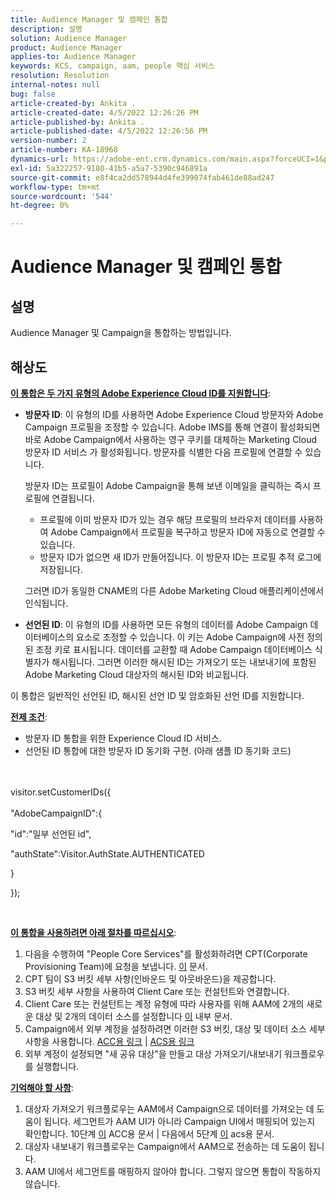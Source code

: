 ```yaml
---
title: Audience Manager 및 캠페인 통합
description: 설명
solution: Audience Manager
product: Audience Manager
applies-to: Audience Manager
keywords: KCS, campaign, aam, people 핵심 서비스
resolution: Resolution
internal-notes: null
bug: false
article-created-by: Ankita .
article-created-date: 4/5/2022 12:26:26 PM
article-published-by: Ankita .
article-published-date: 4/5/2022 12:26:56 PM
version-number: 2
article-number: KA-18968
dynamics-url: https://adobe-ent.crm.dynamics.com/main.aspx?forceUCI=1&pagetype=entityrecord&etn=knowledgearticle&id=487bc498-dbb4-ec11-983f-000d3a5d0e57
exl-id: 5a322257-9180-41b5-a5a7-5390c946891a
source-git-commit: e8f4ca2dd578944d4fe399074fab461de88ad247
workflow-type: tm+mt
source-wordcount: '544'
ht-degree: 0%

---
```


# Audience Manager 및 캠페인 통합

## 설명

Audience Manager 및 Campaign을 통합하는 방법입니다.

## 해상도




<u><b>이 통합은 두 가지 유형의 Adobe Experience Cloud ID를 지원합니다</b></u>:

- <b>방문자 ID</b>: 이 유형의 ID를 사용하면 Adobe Experience Cloud 방문자와 Adobe Campaign 프로필을 조정할 수 있습니다. Adobe IMS를 통해 연결이 활성화되면 바로 Adobe Campaign에서 사용하는 영구 쿠키를 대체하는 Marketing Cloud 방문자 ID 서비스 가 활성화됩니다. 방문자를 식별한 다음 프로필에 연결할 수 있습니다.



   방문자 ID는 프로필이 Adobe Campaign을 통해 보낸 이메일을 클릭하는 즉시 프로필에 연결됩니다.

   - 프로필에 이미 방문자 ID가 있는 경우 해당 프로필의 브라우저 데이터를 사용하여 Adobe Campaign에서 프로필을 복구하고 방문자 ID에 자동으로 연결할 수 있습니다.
   - 방문자 ID가 없으면 새 ID가 만들어집니다. 이 방문자 ID는 프로필 추적 로그에 저장됩니다.

   그러면 ID가 동일한 CNAME의 다른 Adobe Marketing Cloud 애플리케이션에서 인식됩니다.
- <b>선언된 ID</b>: 이 유형의 ID를 사용하면 모든 유형의 데이터를 Adobe Campaign 데이터베이스의 요소로 조정할 수 있습니다. 이 키는 Adobe Campaign에 사전 정의된 조정 키로 표시됩니다. 데이터를 교환할 때 Adobe Campaign 데이터베이스 식별자가 해시됩니다. 그러면 이러한 해시된 ID는 가져오기 또는 내보내기에 포함된 Adobe Marketing Cloud 대상자의 해시된 ID와 비교됩니다.


이 통합은 일반적인 선언된 ID, 해시된 선언 ID 및 암호화된 선언 ID를 지원합니다.

<u><b>전제 조건</b></u>:

- 방문자 ID 통합을 위한 Experience Cloud ID 서비스.
- 선언된 ID 통합에 대한 방문자 ID 동기화 구현. (아래 샘플 ID 동기화 코드&#x200B;)

<br><br>visitor.setCustomerIDs({<br><br>
&quot;AdobeCampaignID&quot;:{

&quot;id&quot;:&quot;일부 선언된 id&quot;,

&quot;authState&quot;:Visitor.AuthState.AUTHENTICATED

}

});

&#x200B; &#x200B; &#x200B; &#x200B; &#x200B; &#x200B; &#x200B;

<u><b>이 통합을 사용하려면 아래 절차를 따르십시오</b></u>:

1. 다음을 수행하여 &quot;People Core Services&quot;를 활성화하려면 CPT(Corporate Provisioning Team)에 요청을 보냅니다. [이](https://adobe-ent.crm.dynamics.com/main.aspx?appid=c8f3a4cd-a068-e911-a957-000d3a34e00b&amp;amp;pagetype=entityrecord&amp;amp;etn=knowledgearticle&amp;amp;id=d2a266a4-b3a9-ec11-983f-000d3a349e63) 문서.
2. CPT 팀이 S3 버킷 세부 사항(인바운드 및 아웃바운드)을 제공합니다.
3. S3 버킷 세부 사항을 사용하여 Client Care 또는 컨설턴트와 연결합니다.
4. Client Care 또는 컨설턴트는 계정 유형에 따라 사용자를 위해 AAM에 2개의 새로운 대상 및 2개의 데이터 소스를 설정합니다 [이](https://wiki.corp.adobe.com/pages/viewpage.action?pageId=1061261145) 내부 문서.
5. Campaign에서 외부 계정을 설정하려면 이러한 S3 버킷, 대상 및 데이터 소스 세부 사항을 사용합니다. [ACC용 링크](https://experienceleague.adobe.com/docs/experience-cloud-kcs/kbarticles/KA-16470.html?lang=es-ES) | [ACS용 링크](https://experienceleague.adobe.com/docs/campaign-standard/using/integrating-with-adobe-cloud/working-with-campaign-and-audience-manager-or-people-core-service/sharing-audiences-with-audience-manager-or-people-core-service.html?lang=en)
6. 외부 계정이 설정되면 &quot;새 공유 대상&quot;을 만들고 대상 가져오기/내보내기 워크플로우를 실행합니다.


<u><b>기억해야 할 사항</b></u>:

1. 대상자 가져오기 워크플로우는 AAM에서 Campaign으로 데이터를 가져오는 데 도움이 됩니다. 세그먼트가 AAM UI가 아니라 Campaign UI에서 매핑되어 있는지 확인합니다. 10단계 [이](https://experienceleague.adobe.com/docs/experience-cloud-kcs/kbarticles/KA-16470.html?lang=es-ES) ACC용 문서 | 다음에서 5단계 [이](https://experienceleague.adobe.com/docs/campaign-standard/using/integrating-with-adobe-cloud/working-with-campaign-and-audience-manager-or-people-core-service/sharing-audiences-with-audience-manager-or-people-core-service.html?lang=en) acs용 문서.
2. 대상자 내보내기 워크플로우는 Campaign에서 AAM으로 전송하는 데 도움이 됩니다.
3. AAM UI에서 세그먼트를 매핑하지 않아야 합니다. 그렇지 않으면 통합이 작동하지 않습니다.
